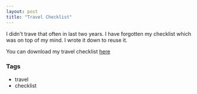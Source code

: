 ```yaml
---
layout: post
title: "Travel Checklist"
---
```


I didn't trave that often in last two years. I have forgotten my checklist which was on top of my mind. I wrote it down to reuse it.

You can download my travel checklist [here](/resources/221222_travel_checklist.pdf)

### Tags

- travel
- checklist
